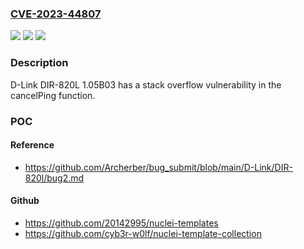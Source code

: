 ### [CVE-2023-44807](https://cve.mitre.org/cgi-bin/cvename.cgi?name=CVE-2023-44807)
![](https://img.shields.io/static/v1?label=Product&message=n%2Fa&color=blue)
![](https://img.shields.io/static/v1?label=Version&message=n%2Fa&color=blue)
![](https://img.shields.io/static/v1?label=Vulnerability&message=n%2Fa&color=brighgreen)

### Description

D-Link DIR-820L 1.05B03 has a stack overflow vulnerability in the cancelPing function.

### POC

#### Reference
- https://github.com/Archerber/bug_submit/blob/main/D-Link/DIR-820l/bug2.md

#### Github
- https://github.com/20142995/nuclei-templates
- https://github.com/cyb3r-w0lf/nuclei-template-collection


